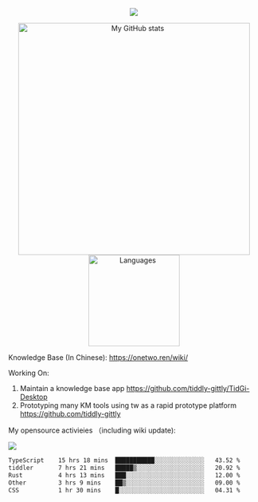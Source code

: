 <a href="https://github.com/linonetwo">
    <p align="center">
        <img src="https://github-profile-trophy.vercel.app/?username=linonetwo&column=7&theme=onedark"/>
    </p>
</a>
<a align="center" href="https://github.com/linonetwo">
  <p align="center">
    <img src="https://github-readme-stats.vercel.app/api?username=linonetwo&show_icons=true&count_private=true" alt="My GitHub stats" width="465"/>
    <img src="https://github-readme-stats.vercel.app/api/top-langs/?username=linonetwo&layout=compact&langs_count=10" alt="Languages" height="183">
  </p>
</a>

Knowledge Base (In Chinese): https://onetwo.ren/wiki/

Working On: 

1. Maintain a knowledge base app https://github.com/tiddly-gittly/TidGi-Desktop
1. Prototyping many KM tools using tw as a rapid prototype platform https://github.com/tiddly-gittly

My opensource activieies （including wiki update):

![](https://visitor-badge.glitch.me/badge?page_id=linonetwo.linonetwo)

<!--START_SECTION:waka-->

```txt
TypeScript    15 hrs 18 mins  ███████████░░░░░░░░░░░░░░   43.52 %
tiddler       7 hrs 21 mins   █████▒░░░░░░░░░░░░░░░░░░░   20.92 %
Rust          4 hrs 13 mins   ███░░░░░░░░░░░░░░░░░░░░░░   12.00 %
Other         3 hrs 9 mins    ██▒░░░░░░░░░░░░░░░░░░░░░░   09.00 %
CSS           1 hr 30 mins    █░░░░░░░░░░░░░░░░░░░░░░░░   04.31 %
```

<!--END_SECTION:waka-->
